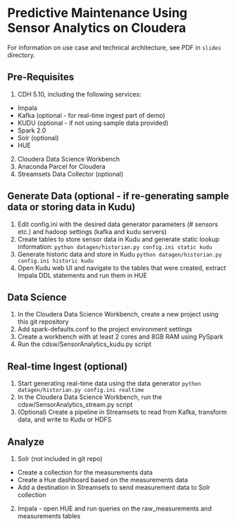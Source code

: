 # Predictive Maintenance Using Sensor Analytics on Cloudera
For information on use case and technical architecture, see PDF in ```slides``` directory. 

## Pre-Requisites
1. CDH 5.10, including the following services:
 * Impala
 * Kafka (optional - for real-time ingest part of demo)
 * KUDU (optional - if not using sample data provided)
 * Spark 2.0
 * Solr (optional)
 * HUE
2. Cloudera Data Science Workbench
3. Anaconda Parcel for Cloudera
4. Streamsets Data Collector (optional)

## Generate Data (optional - if re-generating sample data or storing data in Kudu)
1. Edit config.ini with the desired data generator parameters (# sensors etc.) and hadoop settings (kafka and kudu servers)
2. Create tables to store sensor data in Kudu and generate static lookup information:
```python datagen/historian.py config.ini static kudu```
3. Generate historic data and store in Kudu
```python datagen/historian.py config.ini historic kudu```
4. Open Kudu web UI and navigate to the tables that were created, extract Impala DDL statements and run them in HUE

## Data Science
1. In the Cloudera Data Science Workbench, create a new project using this git repository
2. Add spark-defaults.conf to the project environment settings
3. Create a workbench with at least 2 cores and 8GB RAM using PySpark
4. Run the cdsw/SensorAnalytics_kudu.py script

## Real-time Ingest (optional)
1. Start generating real-time data using the data generator
```python datagen/historian.py config.ini realtime```
2. In the Cloudera Data Science Workbench, run the cdsw/SensorAnalytics_stream.py script
3. (Optional) Create a pipeline in Streamsets to read from Kafka, transform data, and write to Kudu or HDFS 

## Analyze
1. Solr (not included in git repo)
 * Create a collection for the measurements data
 * Create a Hue dashboard based on the measurements data
 * Add a destination in Streamsets to send measurement data to Solr collection
2. Impala - open HUE and run queries on the raw_measurements and measurements tables